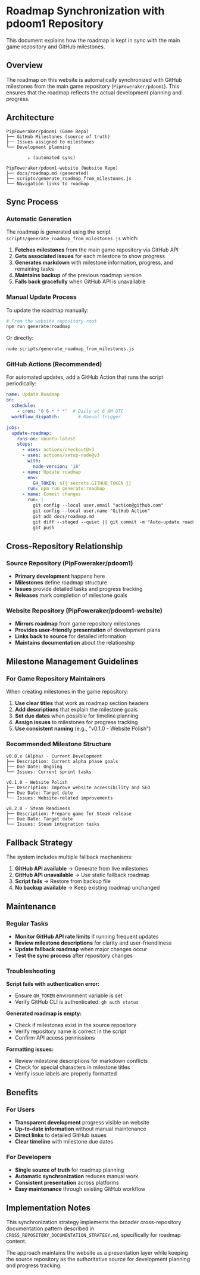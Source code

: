 # Roadmap Synchronization with pdoom1 Repository

This document explains how the roadmap is kept in sync with the main game repository and GitHub milestones.

## Overview

The roadmap on this website is automatically synchronized with GitHub milestones from the main game repository (`PipFoweraker/pdoom1`). This ensures that the roadmap reflects the actual development planning and progress.

## Architecture

```
PipFoweraker/pdoom1 (Game Repo)
├── GitHub Milestones (source of truth)
├── Issues assigned to milestones
└── Development planning

        ↓ (automated sync)

PipFoweraker/pdoom1-website (Website Repo)
├── docs/roadmap.md (generated)
├── scripts/generate_roadmap_from_milestones.js
└── Navigation links to roadmap
```

## Sync Process

### Automatic Generation
The roadmap is generated using the script `scripts/generate_roadmap_from_milestones.js` which:

1. **Fetches milestones** from the main game repository via GitHub API
2. **Gets associated issues** for each milestone to show progress
3. **Generates markdown** with milestone information, progress, and remaining tasks
4. **Maintains backup** of the previous roadmap version
5. **Falls back gracefully** when GitHub API is unavailable

### Manual Update Process

To update the roadmap manually:

```bash
# From the website repository root
npm run generate:roadmap
```

Or directly:
```bash
node scripts/generate_roadmap_from_milestones.js
```

### GitHub Actions (Recommended)

For automated updates, add a GitHub Action that runs the script periodically:

```yaml
name: Update Roadmap
on:
  schedule:
    - cron: '0 6 * * *'  # Daily at 6 AM UTC
  workflow_dispatch:       # Manual trigger

jobs:
  update-roadmap:
    runs-on: ubuntu-latest
    steps:
      - uses: actions/checkout@v3
      - uses: actions/setup-node@v3
        with:
          node-version: '18'
      - name: Update roadmap
        env:
          GH_TOKEN: ${{ secrets.GITHUB_TOKEN }}
        run: npm run generate:roadmap
      - name: Commit changes
        run: |
          git config --local user.email "action@github.com"
          git config --local user.name "GitHub Action"
          git add docs/roadmap.md
          git diff --staged --quiet || git commit -m "Auto-update roadmap from milestones"
          git push
```

## Cross-Repository Relationship

### Source Repository (PipFoweraker/pdoom1)
- **Primary development** happens here
- **Milestones** define roadmap structure
- **Issues** provide detailed tasks and progress tracking
- **Releases** mark completion of milestone goals

### Website Repository (PipFoweraker/pdoom1-website)
- **Mirrors roadmap** from game repository milestones
- **Provides user-friendly presentation** of development plans
- **Links back to source** for detailed information
- **Maintains documentation** about the relationship

## Milestone Management Guidelines

### For Game Repository Maintainers

When creating milestones in the game repository:

1. **Use clear titles** that work as roadmap section headers
2. **Add descriptions** that explain the milestone goals
3. **Set due dates** when possible for timeline planning
4. **Assign issues** to milestones for progress tracking
5. **Use consistent naming** (e.g., "v0.1.0 - Website Polish")

### Recommended Milestone Structure

```
v0.0.x (Alpha) - Current Development
├── Description: Current alpha phase goals
├── Due Date: Ongoing
└── Issues: Current sprint tasks

v0.1.0 - Website Polish
├── Description: Improve website accessibility and SEO
├── Due Date: Target date
└── Issues: Website-related improvements

v0.2.0 - Steam Readiness
├── Description: Prepare game for Steam release
├── Due Date: Target date
└── Issues: Steam integration tasks
```

## Fallback Strategy

The system includes multiple fallback mechanisms:

1. **GitHub API available** → Generate from live milestones
2. **GitHub API unavailable** → Use static fallback roadmap
3. **Script fails** → Restore from backup file
4. **No backup available** → Keep existing roadmap unchanged

## Maintenance

### Regular Tasks
- **Monitor GitHub API rate limits** if running frequent updates
- **Review milestone descriptions** for clarity and user-friendliness
- **Update fallback roadmap** when major changes occur
- **Test the sync process** after repository changes

### Troubleshooting

**Script fails with authentication error:**
- Ensure `GH_TOKEN` environment variable is set
- Verify GitHub CLI is authenticated: `gh auth status`

**Generated roadmap is empty:**
- Check if milestones exist in the source repository
- Verify repository name is correct in the script
- Confirm API access permissions

**Formatting issues:**
- Review milestone descriptions for markdown conflicts
- Check for special characters in milestone titles
- Verify issue labels are properly formatted

## Benefits

### For Users
- **Transparent development** progress visible on website
- **Up-to-date information** without manual maintenance
- **Direct links** to detailed GitHub issues
- **Clear timeline** with milestone due dates

### For Developers
- **Single source of truth** for roadmap planning
- **Automatic synchronization** reduces manual work
- **Consistent presentation** across platforms
- **Easy maintenance** through existing GitHub workflow

## Implementation Notes

This synchronization strategy implements the broader cross-repository documentation pattern described in `CROSS_REPOSITORY_DOCUMENTATION_STRATEGY.md`, specifically for roadmap content.

The approach maintains the website as a presentation layer while keeping the source repository as the authoritative source for development planning and progress tracking.